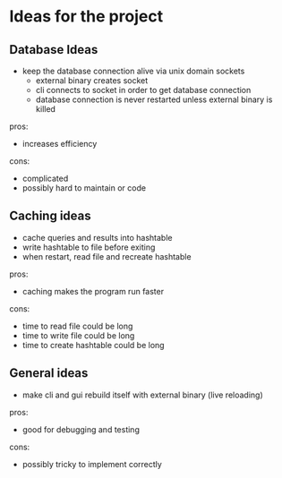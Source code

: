 # Ideas for the project

## Database Ideas

- keep the database connection alive via unix domain sockets
  - external binary creates socket
  - cli connects to socket in order to get database connection
  - database connection is never restarted unless external binary is killed

pros: 
- increases efficiency

cons: 
- complicated
- possibly hard to maintain or code

## Caching ideas

- cache queries and results into hashtable
- write hashtable to file before exiting
- when restart, read file and recreate hashtable

pros:
- caching makes the program run faster

cons:
- time to read file could be long
- time to write file could be long
- time to create hashtable could be long
	
## General ideas

- make cli and gui rebuild itself with external binary (live reloading)

pros: 
- good for debugging and testing

cons:
- possibly tricky to implement correctly
